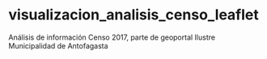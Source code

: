 # visualizacion_analisis_censo_leaflet
Análisis de información Censo 2017, parte de geoportal Ilustre Municipalidad de Antofagasta 
